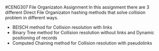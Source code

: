 #CENG307 File Organizaton Assignment
In this assignment there are 3 different Direct File Organizaton hashing methods that solve collision problem in different ways.

  - BEISCH method for Collision resolution with links
  - Binary Tree method for Collision resolution without links and Dynamic positioning of records
  - Computed Chaining method for Collision resolution with pseudolinks

